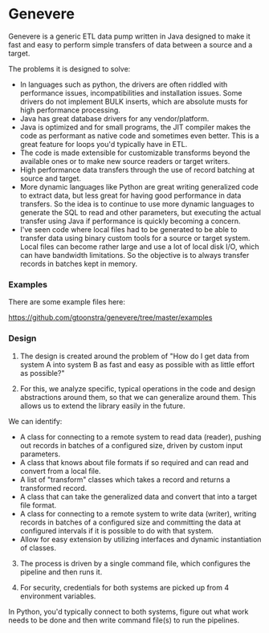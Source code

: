 # Genevere

Genevere is a generic ETL data pump written in Java designed to make it fast and easy to perform
simple transfers of data between a source and a target.

The problems it is designed to solve:

* In languages such as python, the drivers are often riddled with performance issues,
  incompatibilities and installation issues. Some drivers do not implement BULK inserts,
  which are absolute musts for high performance processing.
* Java has great database drivers for any vendor/platform.
* Java is optimized and for small programs, the JIT compiler makes the code as performant
  as native code and sometimes even better. This is a great feature for loops you'd typically
  have in ETL.
* The code is made extensible for customizable transforms beyond the available ones or to make
  new source readers or target writers.
* High performance data transfers through the use of record batching at source and target.
* More dynamic languages like Python are great writing generalized code to extract data, but less great
  for having good performance in data transfers. So the idea is to continue to use more dynamic languages to
  generate the SQL to read and other parameters, but executing the actual transfer using Java if performance
  is quickly becoming a concern.
* I've seen code where local files had to be generated to be able to transfer data using binary custom tools for
  a source or target system. Local files can become rather large and use a lot of local disk I/O, which can have
  bandwidth limitations. So the objective is to always transfer records in batches kept in memory.

### Examples

There are some example files here:

https://github.com/gtoonstra/genevere/tree/master/examples

### Design

1. The design is created around the problem of "How do I get data from system A into system B as fast
and easy as possible with as little effort as possible?"

2. For this, we analyze specific, typical operations in the code and design abstractions around them,
so that we can generalize around them. This allows us to extend the library easily in the future.

We can identify:

* A class for connecting to a remote system to read data (reader), pushing out records in batches of a configured size,
  driven by custom input parameters.
* A class that knows about file formats if so required and can read and convert from a local file.
* A list of "transform" classes which takes a record and returns a transformed record.
* A class that can take the generalized data and convert that into a target file format.
* A class for connecting to a remote system to write data (writer), writing records in batches of a configured size and
  committing the data at configured intervals if it is possible to do with that system.
* Allow for easy extension by utilizing interfaces and dynamic instantiation of classes.

3. The process is driven by a single command file, which configures the pipeline and then runs it. 

4. For security, credentials for both systems are picked up from 4 environment variables.

In Python, you'd typically connect to both systems, figure out what work needs to be done and then
write command file(s) to run the pipelines.
